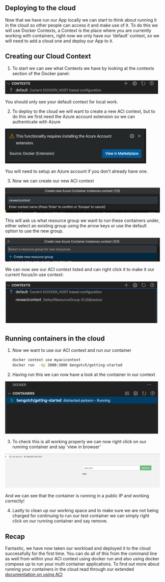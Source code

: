 ## Deploying to the cloud

Now that we have run our App locally we can start to think about running it in the cloud so other people can access it and make use of it. To do this we will use Docker Contexts, a Context is the place where you are currently working with containers, right now we only have our ‘default’ context, so we will need to add a cloud one and deploy our App to it. 

## Creating our Cloud Context 
1. To start we can see what Contexts we have by looking at the contexts section of the Docker panel:

![Shows only default context](media/defaultcontext.png)

You should only see your default context for local work.

2. To deploy to the cloud we will want to create a new ACI context, but to do this we first need the Azure account extension so we can authenticate with Azure 

![Adding Azure extension](media/addazureextension.png)

You will need to setup an Azure account if you don’t already have one. 

3. Now we can create our new ACI context 

![Creating our ACI context](media/createnewcontext.png)

This will ask us what resource group we want to run these containers under, either select an existing group using the arrow keys or use the default option to use the new group.

![Selecting our resource group](media/selectresourcegroup.png)

 We can now see our ACI context listed and can right click it to make it our current focus/in use context:

 ![New ACI context can be selected](media/listofcontexts.png)

## Running containers in the cloud 

1. Now we want to use our ACI context and run our container 
   ```bash
   docker context use myacicontext
   docker run  -dp 3000:3000 bengotch/getting-started
   ```

2. Having run this we can now have a look at the container in our context

 ![Container running in our ACI context](media/contextcontainer.png)

3. To check this is all working properly we can now right click on our running container and say ‘view in browser’ 

 ![Container in ACI with public IP](media/containerinaci.png)

And we can see that the container is running in a public IP and working correctly!

4. Lastly to clean up our working space and to make sure we are not being charged for continuing to run our test container we can simply right click on our running container and say remove. 

## Recap
Fantastic, we have now taken our workload and deployed it to the cloud successfully for the first time. You can do all of this from the command line as well from within your ACI context using docker run and also using docker compose up to run your multi container applications. To find out more about running your containers in the cloud read through our extended [documentation on using ACI](https://docs.docker.com/engine/context/aci-integration/)

